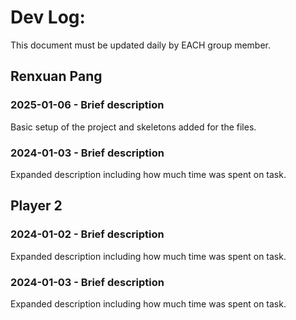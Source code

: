 # Dev Log:

This document must be updated daily by EACH group member.

## Renxuan Pang

### 2025-01-06 - Brief description
Basic setup of the project and skeletons added for the files.

### 2024-01-03 - Brief description
Expanded description including how much time was spent on task.

## Player 2

### 2024-01-02 - Brief description
Expanded description including how much time was spent on task.

### 2024-01-03 - Brief description
Expanded description including how much time was spent on task.
